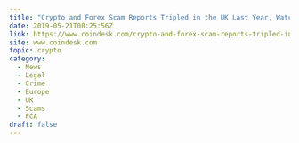 ```yaml
---
title: "Crypto and Forex Scam Reports Tripled in the UK Last Year, Watchdog Says"
date: 2019-05-21T08:25:56Z
link: https://www.coindesk.com/crypto-and-forex-scam-reports-tripled-in-the-uk-last-year-watchdog-says?utm_medium=RSS&utm_source=hune
site: www.coindesk.com
topic: crypto
category:
  - News
  - Legal
  - Crime
  - Europe
  - UK
  - Scams
  - FCA
draft: false
---
```

